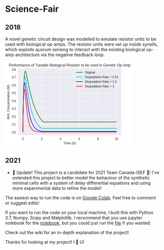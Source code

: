 # Science-Fair
## 2018
A novel genetic circuit design was modelled to emulate resistor units to be used with biological op-amps. The resistor units were set up inside synells, which exploits quorum sensing to interact with the existing biological op-amp architecture via the negative feedback loop.

![2018 Results](2018/results.png)

## 2021
- :tada: Update! This project is a candidate for 2021 Team Canada-ISEF :tada:! I've extended this project to better model the behaviour of the synthetic minimal cells with a system of delay differential equations and using more experimental data to refine the model!

The easiest way to run the code is on [Google Colab](https://colab.research.google.com/drive/1q7E10piQMLz7Oe-3c2QRlnTh4rOu2PYo?usp=sharing). Feel free to comment or suggest edits!

If you want to run the code on your local machine, I built this with Python 3.7, Numpy, Scipy and Matplotlib. I recommend that you use jupyter notebook for the [notebook](/2018/Biological_Computing_with_Synthetic_Minimal_Cells_and_Quorum_Sensing,_Sci_fair_2021.ipynb), but you could just run the [file](/2018/Analog_Computing.py) if you wanted.

Check out the wiki for an in-depth explanation of the project!

Thanks for looking at my project! I :sparkling_heart: U!
